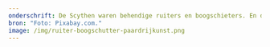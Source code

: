 ```yaml
---
onderschrift: De Scythen waren behendige ruiters en boogschieters. En dus levensgevaarlijk.
bron: "Foto: Pixabay.com."
image: /img/ruiter-boogschutter-paardrijkunst.png
---
```

